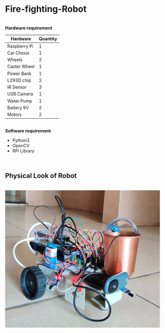 # Fire-fighting-Robot
<br>
<b>Hardware requirement</b>
<br>
<table>
	<thead>
		<tr>
			<th>Hardware</th>
			<th>Quantity</th>
		</tr>
	</thead>
	<tr>
		<td>Raspberry Pi</td>
		<td>1</td>
	</tr>
	<tr>
		<td>Car Chesis</td>
		<td>1</td>
	</tr>
	<tr>
		<td>Wheels</td>
		<td>2</td>
	</tr>
	<tr>
		<td>Caster Wheel</td>
		<td>1</td>
	</tr>
	<tr>
		<td>Power Bank</td>
		<td>1</td>
	</tr>
	<tr>
		<td>L293D chip</td>
		<td>2</td>
	</tr>
	<tr>
		<td>IR Sensor</td>
		<td>3</td>
	</tr>
	<tr>
		<td>USB Camera</td>
		<td>1</td>
	</tr>
	<tr>
		<td>Water Pump</td>
		<td>1</td>
	</tr>
	<tr>
		<td>Battery 9V</td>
		<td>2</td>
	</tr>
	<tr>
		<td>Motors</td>
		<td>2</td>
	</tr>
</table>
<br>
<b>Software requirement</b>
<ul>
	<li>Python3</li>
	<li>OpenCV</li>
	<li>RPi Library</li>
</ul>
<br>
<h2>Physical Look of Robot</h2>
<br>
<img src="./media/robot.jpg" />